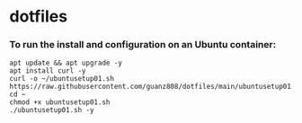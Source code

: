 # dotfiles

### To run the install and configuration on an Ubuntu container:
```
apt update && apt upgrade -y
apt install curl -y
curl -o ~/ubuntusetup01.sh https://raw.githubusercontent.com/guanz808/dotfiles/main/ubuntusetup01.sh
cd ~
chmod +x ubuntusetup01.sh
./ubuntusetup01.sh -y
```
